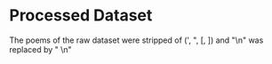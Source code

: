 # Processed Dataset

The poems of the raw dataset were stripped of (', ", [, ]) and "\n" was replaced by " \n"

